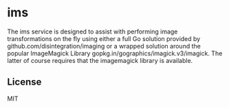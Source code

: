# ims

The ims service is designed to assist with performing image transformations on
the fly using either a full Go solution provided by github.com/disintegration/imaging
or a wrapped solution around the popular ImageMagick Library
gopkg.in/gographics/imagick.v3/imagick. The latter of course requires that the
imagemagick library is available.

## License

MIT